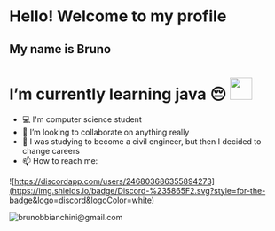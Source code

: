 # Hello! Welcome to my profile
## My name is Bruno

# I’m currently learning java 😔   <img src="https://cdn.jsdelivr.net/gh/devicons/devicon/icons/java/java-original.svg" width="40" height="40"/>

- 💻 I'm computer science student        
- 👯 I’m looking to collaborate on anything really
- 👷 I was studying to become a civil engineer, but then I decided to change careers
- 📫 How to reach me:

![https://discordapp.com/users/246803686355894273](https://img.shields.io/badge/Discord-%235865F2.svg?style=for-the-badge&logo=discord&logoColor=white)

![brunobbianchini@gmail.com](https://img.shields.io/badge/Gmail-D14836?style=for-the-badge&logo=gmail&logoColor=white)

